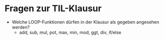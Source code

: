 # Fragen zur TIL-Klausur

- Welche LOOP-Funktionen dürfen in der Klausur als gegeben angesehen werden?
	- add, sub, mul, pot, max, min, mod, ggt, div, if/else
